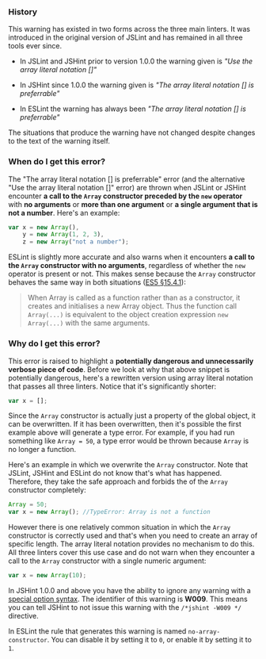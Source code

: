 <!---
{
    "titles": [
        "The array literal notation [] is preferrable",
        "Use the array literal notation []",
        "W009"
    ],
    "tools": [
        "jslint",
        "jshint",
        "eslint"
    ],
    "author": "jallardice",
    "slugs": [
        "the-object-array-notation-is-preferrable",
        "use-the-array-literal-notation",
        "w009"
    ]
}
-->

### History

This warning has existed in two forms across the three main linters. It was
introduced in the original version of JSLint and has remained in all three tools
ever since.

 - In JSLint and JSHint prior to version 1.0.0 the warning given is *"Use the
   array literal notation []"*

 - In JSHint since 1.0.0 the warning given is *"The array literal notation [] is
   preferrable"*

 - In ESLint the warning has always been *"The array literal notation [] is
   preferrable"*

The situations that produce the warning have not changed despite changes to the
text of the warning itself.

### When do I get this error?

The "The array literal notation [] is preferrable" error (and the alternative
"Use the array literal notation []" error) are thrown when JSLint or JSHint
encounter **a call to the `Array` constructor preceded by the `new` operator**
with **no arguments** or **more than one argument** or **a single argument that
is not a number**. Here's an example:

<!---
{
    "linter": "jslint",
    "eslint": {
        "no-array-constructor": 1
    }
}
-->
```javascript
var x = new Array(),
    y = new Array(1, 2, 3),
    z = new Array("not a number");
```

ESLint is slightly more accurate and also warns when it encounters **a call to
the `Array` constructor with no arguments**, regardless of whether the `new`
operator is present or not. This makes sense because the `Array` constructor
behaves the same way in both situations ([ES5 &sect;15.4.1][es5-15.4.1]):

> When Array is called as a function rather than as a constructor, it creates
> and initialises a new Array object. Thus the function call `Array(...)` is
> equivalent to the object creation expression `new Array(...)` with the same
> arguments.

### Why do I get this error?

This error is raised to highlight a **potentially dangerous and unnecessarily
verbose piece of code**. Before we look at why that above snippet is potentially
dangerous, here's a rewritten version using array literal notation that passes
all three linters. Notice that it's significantly shorter:

<!---
{
    "linter": "jslint",
    "eslint": {
        "no-array-constructor": 1
    }
}
-->
```javascript
var x = [];
```

Since the `Array` constructor is actually just a property of the global object,
it can be overwritten. If it has been overwritten, then it's possible the first
example above will generate a type error. For example, if you had run something
like `Array = 50`, a type error would be thrown because `Array` is no longer a
function.

Here's an example in which we overwrite the `Array` constructor. Note that
JSLint, JSHint and ESLint do not know that's what has happened. Therefore, they
take the safe approach and forbids the of the `Array` constructor completely:

<!---
{
    "linter": "jslint",
    "eslint": {
        "no-array-constructor": 1
    }
}
-->
```javascript
Array = 50;
var x = new Array(); //TypeError: Array is not a function
```

However there is one relatively common situation in which the `Array`
constructor is correctly used and that's when you need to create an array of
specific length. The array literal notation provides no mechanism to do this.
All three linters cover this use case and do not warn when they encounter a call
to the `Array` constructor with a single numeric argument:

<!---
{
    "linter": "jslint",
    "eslint": {
        "no-array-constructor": 1
    }
}
-->
```javascript
var x = new Array(10);
```

In JSHint 1.0.0 and above you have the ability to ignore any warning with a
[special option syntax][jshintopts]. The identifier of this
warning is **W009**. This means you can tell JSHint to not issue this warning
with the `/*jshint -W009 */` directive.

In ESLint the rule that generates this warning is named `no-array-constructor`.
You can disable it by setting it to `0`, or enable it by setting it to `1`.

[jshintopts]: http://jshint.com/docs/#options
[es5-15.4.1]: http://es5.github.io/#x15.4.1

